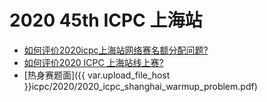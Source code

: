 # 2020 45th ICPC 上海站

- [如何评价2020icpc上海站网络赛名额分配问题?](https://www.zhihu.com/question/429690599)
- [如何评价2020 ICPC 上海站线上赛?](https://www.zhihu.com/question/432410919)
- [热身赛题面]({{ var.upload_file_host }}icpc/2020/2020_icpc_shanghai_warmup_problem.pdf)

